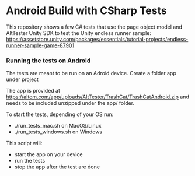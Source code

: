 # Android Build with CSharp Tests

This repository shows a few C# tests that use the page object model and AltTester Unity SDK to test the Unity endless runner sample:
https://assetstore.unity.com/packages/essentials/tutorial-projects/endless-runner-sample-game-87901

### Running the tests on Android
The tests are meant to be run on an Adroid device. Create a folder app under project

The app is provided at https://altom.com/app/uploads/AltTester/TrashCat/TrashCatAndroid.zip and needs to be included unzipped under the app/ folder.

To start the tests, depending of your OS run:
 - ./run_tests_mac.sh on MacOS/Linux
 - ./run_tests_windows.sh on Windows

This script will:

- start the app on your device
- run the tests
- stop the app after the test are done

